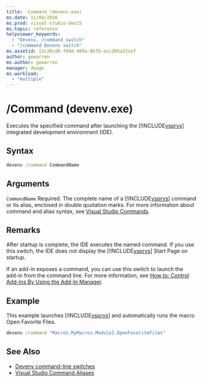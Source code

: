 ```yaml
---
title: -Command (devenv.exe)
ms.date: 11/04/2016
ms.prod: visual-studio-dev15
ms.topic: reference
helpviewer_keywords:
  - "Devenv, /command switch"
  - "/command Devenv switch"
ms.assetid: 13c20cd6-f09d-400a-8b7b-ecc266a32cef
author: gewarren
ms.author: gewarren
manager: douge
ms.workload:
  - "multiple"
---
```

# /Command (devenv.exe)
Executes the specified command after launching the [!INCLUDE[vsprvs](../../code-quality/includes/vsprvs_md.md)] integrated development environment (IDE).

## Syntax

```cmd
devenv /command CommandName
```

## Arguments
 `CommandName`
 Required. The complete name of a [!INCLUDE[vsprvs](../../code-quality/includes/vsprvs_md.md)] command or its alias, enclosed in double quotation marks. For more information about command and alias syntax, see [Visual Studio Commands](../../ide/reference/visual-studio-commands.md).

## Remarks
 After startup is complete, the IDE executes the named command. If you use this switch, the IDE does not display the [!INCLUDE[vsprvs](../../code-quality/includes/vsprvs_md.md)] Start Page on startup.

 If an add-in exposes a command, you can use this switch to launch the add-in from the command line. For more information, see [How to: Control Add-Ins By Using the Add-In Manager](https://msdn.microsoft.com/Library/4f60444a-cb48-4cdb-8df4-941f6419aeeb).

## Example
 This example launches [!INCLUDE[vsprvs](../../code-quality/includes/vsprvs_md.md)] and automatically runs the macro Open Favorite Files.

```cmd
devenv /command "Macros.MyMacros.Module1.OpenFavoriteFiles"
```

## See Also

- [Devenv command-line switches](../../ide/reference/devenv-command-line-switches.md)
- [Visual Studio Command Aliases](../../ide/reference/visual-studio-command-aliases.md)
